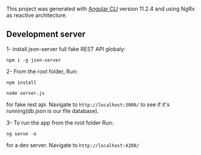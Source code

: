 
This project was generated with [Angular CLI](https://github.com/angular/angular-cli) version 11.2.4 and using NgRx as reactive architecture.

## Development server

1- install json-server full fake REST API globaly:

`npm i -g json-server`

2- From the root folder, Run:

`npm install`

`node server.js`

for fake rest api. Navigate to `http://localhost:3000/` to see if it's running(db.json is our file database).

3- To run the app from the root folder Run:

`ng serve -o`

for a dev server. Navigate to `http://localhost:4200/`
